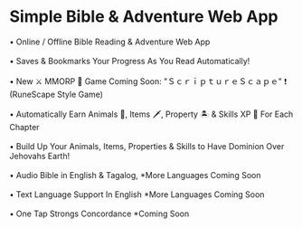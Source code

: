# Simple Bible & Adventure Web App
• Online / Offline Bible Reading & Adventure Web App<br><br>
• Saves & Bookmarks Your Progress As You Read Automatically!<br><br>
• New ⚔️ MMORP 📖 Game Coming Soon:  "ＳｃｒｉｐｔｕｒｅＳｃａｐｅ" ❗ (RuneScape Style Game)<br><br>
• Automatically Earn Animals 🐅, Items 🗡️, Property 🏝️ & Skills XP 💎 For Each Chapter<br><br>
• Build Up Your Animals, Items, Properties & Skills to Have Dominion Over Jehovahs Earth!<br><br>
• Audio Bible in English & Tagalog, *More Languages Coming Soon<br><br>
• Text Language Support In English *More Languages Coming Soon<br><br>
• One Tap Strongs Concordance *Coming Soon<br><br>
